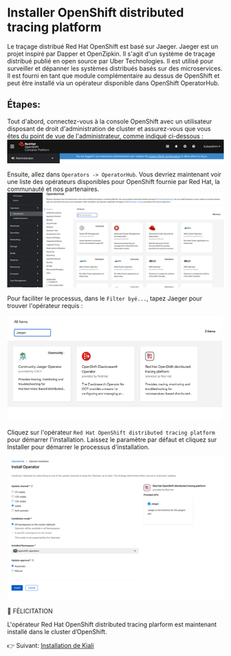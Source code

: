 # Installer OpenShift distributed tracing platform

Le traçage distribué Red Hat OpenShift est basé sur Jaeger. Jaeger est un projet inspiré par Dapper et OpenZipkin. Il s'agit d'un système de traçage distribué publié en open source par Uber Technologies. Il est utilisé pour surveiller et dépanner les systèmes distribués basés sur des microservices. Il est fourni en tant que module complémentaire au dessus de OpenShift et peut être installé via un opérateur disponible dans OpenShift OperatorHub.


## Étapes:

Tout d'abord, connectez-vous à la console OpenShift avec un utilisateur disposant de droit d'administration de cluster et assurez-vous que vous êtes du point de vue de l'administrateur, comme indiqué ci-dessous :
![Administration Perspective](images/admin-perspective.png)

Ensuite, allez dans `Operators -> OperatorHub`. Vous devriez maintenant voir une liste des opérateurs disponibles pour OpenShift fournie par Red Hat, la communauté et nos partenaires.
![Operator Hub](images/operator-hub.png)

Pour faciliter le processus, dans le `Filter byé...`, tapez Jaeger pour trouver l'opérateur requis :

![Jeager Operator](images/jaeger-operator.png)

Cliquez sur l'opérateur `Red Hat OpenShift distributed tracing platform` pour démarrer l'installation. Laissez le paramètre par défaut et cliquez sur Installer pour démarrer le processus d'installation.

![Installation](images/install-jaeger-operator.png)

:tada: FÉLICITATION

L'opérateur Red Hat OpenShift distributed tracing plarform est maintenant installé dans le cluster d’OpenShift.

:point_right: Suivant: [Installation de Kiali](install-kiali-operator.md)
